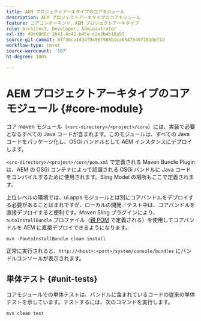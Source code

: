 ```yaml
---
title: AEM プロジェクトアーキタイプのコアモジュール
description: AEM プロジェクトアーキタイプのコアモジュール
feature: コアコンポーネント、AEM プロジェクトアーキタイプ
role: Architect, Developer, Administrator
exl-id: 49e80d8c-2b41-4c42-b45e-c2e3b4b16a59
source-git-commit: 8ff36ca143af9496f988b1ca65475497181def1d
workflow-type: tm+mt
source-wordcount: '187'
ht-degree: 100%

---
```


# AEM プロジェクトアーキタイプのコアモジュール {#core-module}

コア maven モジュール（`<src-directory>/<project>/core`）には、実装で必要となるすべての Java コードが含まれます。このモジュールは、すべての Java コードをパッケージ化し、OSGi バンドルとして AEM インスタンスにデプロイします。

`<src-directory>/<project>/core/pom.xml` で定義される Maven Bundle Plugin は、AEM の OSGi コンテナによって認識される OSGi バンドルに Java コードをコンパイルするために使用されます。Sling Model の場所もここで定義されます。

上位レベルの環境では、ui.apps モジュールとは別にコアバンドルをデプロイする必要があることはまれですが、ローカルの開発／テスト中は、コアバンドルを直接デプロイすると便利です。Maven Sling プラグインにより、`autoInstallBundle` プロファイル（[親 POM](/help/developing/archetype/using.md#parent-pom) で定義される）を使用してコアバンドルを AEM に直接デプロイできるようになります。

```shell
mvn -PautoInstallBundle clean install
```

正常に実行されると、`http://<host>:<port>/system/console/bundles` にバンドルコンソールが表示されます。

## 単体テスト {#unit-tests}

コアモジュールでの単体テストは、バンドルに含まれているコードの従来の単体テストを示しています。テストするには、次のコマンドを実行します。

```shell
mvn clean test
```
